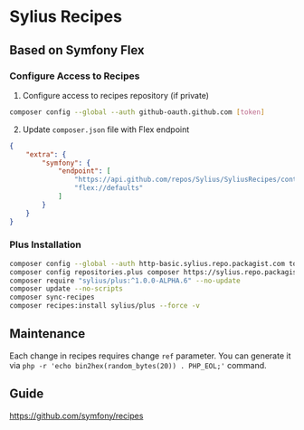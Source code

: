 # Sylius Recipes
## Based on Symfony Flex

### Configure Access to Recipes

1. Configure access to recipes repository (if private)
```bash
composer config --global --auth github-oauth.github.com [token]
```

2. Update `composer.json` file with Flex endpoint
```json
{
    "extra": {
        "symfony": {
            "endpoint": [
                "https://api.github.com/repos/Sylius/SyliusRecipes/contents/index.json",
                "flex://defaults"
            ]
        }
    }
}
```

### Plus Installation

```bash
composer config --global --auth http-basic.sylius.repo.packagist.com token YOUR_TOKEN
composer config repositories.plus composer https://sylius.repo.packagist.com/ShortNameOfYourOrganization/
composer require "sylius/plus:^1.0.0-ALPHA.6" --no-update
composer update --no-scripts
composer sync-recipes
composer recipes:install sylius/plus --force -v
```

## Maintenance

Each change in recipes requires change `ref` parameter. You can generate it via `php -r 'echo bin2hex(random_bytes(20)) . PHP_EOL;'` command.

## Guide

https://github.com/symfony/recipes
